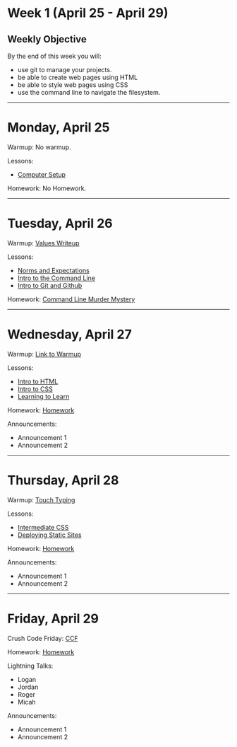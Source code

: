 # Week 1 (April 25 - April 29)
## Weekly Objective

By the end of this week you will:

- use git to manage your projects.
- be able to create web pages using HTML
- be able to style web pages using CSS
- use the command line to navigate the filesystem.

---

# Monday, April 25

Warmup: No warmup.

Lessons:

- [Computer Setup](https://workbook.galvanize.com/cohorts/68/articles/3052)

Homework: No Homework.

---

# Tuesday, April 26

Warmup: [Values Writeup](https://github.com/gSchool/values_writeup)

Lessons:

- [Norms and Expectations]()
- [Intro to the Command Line](https://workbook.galvanize.com/cohorts/68/articles/3057)
- [Intro to Git and Github](https://workbook.galvanize.com/cohorts/68/articles/3060)

Homework: [Command Line Murder Mystery](https://github.com/veltman/clmystery)

---

# Wednesday, April 27

Warmup: [Link to Warmup](http://github.com/gSchool)

Lessons:

- [Intro to HTML](https://workbook.galvanize.com/cohorts/68/articles/3063)
- [Intro to CSS](https://workbook.galvanize.com/cohorts/68/articles/3070)
- [Learning to Learn](https://workbook.galvanize.com/cohorts/68/articles/3055)

Homework: [Homework](https://workbook.galvanize.com/cohorts/68/student_dashboard)

Announcements:
- Announcement 1
- Announcement 2

---

# Thursday, April 28

Warmup: [Touch Typing](https://workbook.galvanize.com/cohorts/68/articles/3053)

Lessons:

- [Intermediate CSS](https://workbook.galvanize.com/cohorts/68/articles/3071)
- [Deploying Static Sites](https://workbook.galvanize.com/cohorts/68/articles/3117)

Homework: [Homework](https://workbook.galvanize.com/cohorts/68/student_dashboard)

Announcements:
- Announcement 1
- Announcement 2

---

# Friday, April 29

Crush Code Friday: [CCF](https://workbook.galvanize.com/cohorts/68/student_dashboard)

Homework: [Homework](https://workbook.galvanize.com/cohorts/68/student_dashboard)

Lightning Talks:

- Logan
- Jordan
- Roger
- Micah

Announcements:
- Announcement 1
- Announcement 2
